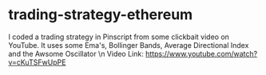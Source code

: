 # trading-strategy-ethereum

I coded a trading strategy in Pinscript from some clickbait video on YouTube. It uses some Ema's, Bollinger Bands, Average Directional Index and the Awsome Oscillator \n
Video Link: https://www.youtube.com/watch?v=cKuTSFwUpPE


